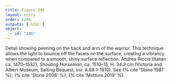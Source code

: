 ```yaml
---
title: Figure 246
layout: entry
order: 1246
outputs: [ html ]
object:
  - id: "246"
---
```


Detail showing peening on the back and arm of the warrior. This technique allows the light to bounce off the facets on the surface, creating a vibrancy when compared to a smooth, shiny surface reflection. Andrea Riccio (Italian ca. 1470–1532), *Shouting Horseman*, ca. 1510–15, H. 34.2 cm (Victoria and Albert Museum, Salting Bequest, inv. A.88:1-1910). See {% cite 'Stone 1981' %}; {% cite 'Stone 2008' %}; {% cite 'Motture 2019' %}.
